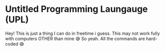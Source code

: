 # Untitled Programming Laungauge (UPL)

Hey! This is just a thing I can do in freetime i guess.
This may not work fully with computers OTHER than mine 😅
So yeah. All the commands are hard-coded 😅

